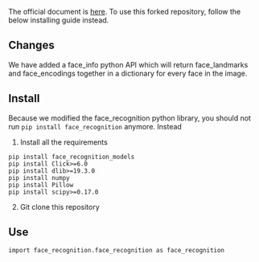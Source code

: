 The official document is [here](https://github.com/ageitgey/face_recognition). To use this forked repository, follow the below installing guide instead.

## Changes
We have added a face_info python API which will return face_landmarks and face_encodings together in a dictionary for every face in the image.

## Install
Because we modified the face_recognition python library, you should not run ```pip install face_recognition``` anymore. Instead  
1. Install all the requirements
```
pip install face_recognition_models
pip install Click>=6.0
pip install dlib>=19.3.0
pip install numpy
pip install Pillow
pip install scipy>=0.17.0
``` 
2. Git clone this repository

## Use
``` import face_recognition.face_recognition as face_recognition ```




